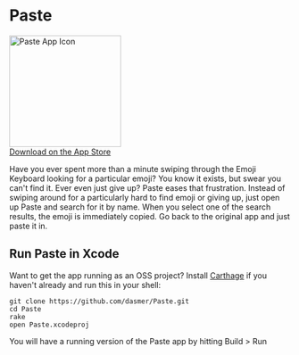 # Paste
<img src="http://i.imgur.com/95hSD7q.png" alt="Paste App Icon" width="200"/><br />
[Download on the App Store](https://itunes.apple.com/us/app/paste-emoji-search/id1070640289)

Have you ever spent more than a minute swiping through the Emoji Keyboard looking for a particular emoji? You know it exists, but swear you can't find it. Ever even just give up?
Paste eases that frustration. Instead of swiping around for a particularly hard to find emoji or giving up, just open up Paste and search for it by name. When you select one of the search results, the emoji is immediately copied. Go back to the original app and just paste it in.


## Run Paste in Xcode
Want to get the app running as an OSS project? Install [Carthage](http://github.com/Carthage/Carthage) if you haven't already and run this in your shell:
```
git clone https://github.com/dasmer/Paste.git
cd Paste
rake
open Paste.xcodeproj
```

You will have a running version of the Paste app by hitting Build > Run
